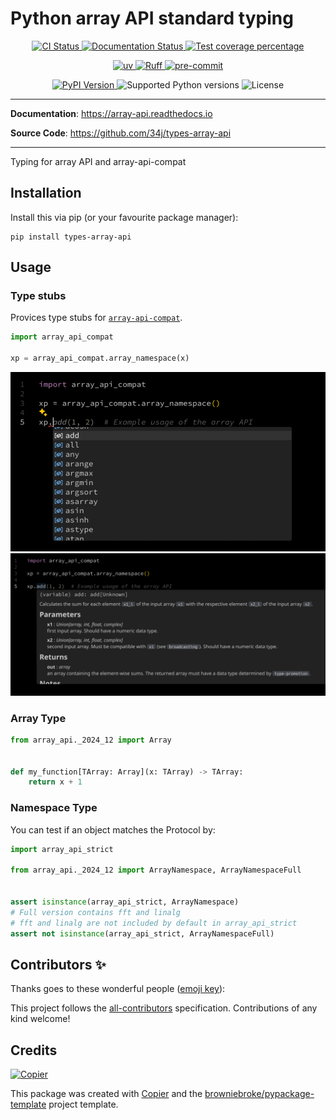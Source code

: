 # Python array API standard typing

<p align="center">
  <a href="https://github.com/34j/types-array-api/actions/workflows/ci.yml?query=branch%3Amain">
    <img src="https://img.shields.io/github/actions/workflow/status/34j/array-api/ci.yml?branch=main&label=CI&logo=github&style=flat-square" alt="CI Status" >
  </a>
  <a href="https://array-api.readthedocs.io">
    <img src="https://img.shields.io/readthedocs/array-api.svg?logo=read-the-docs&logoColor=fff&style=flat-square" alt="Documentation Status">
  </a>
  <a href="https://codecov.io/gh/34j/array-api">
    <img src="https://img.shields.io/codecov/c/github/34j/array-api.svg?logo=codecov&logoColor=fff&style=flat-square" alt="Test coverage percentage">
  </a>
</p>
<p align="center">
  <a href="https://github.com/astral-sh/uv">
    <img src="https://img.shields.io/endpoint?url=https://raw.githubusercontent.com/astral-sh/uv/main/assets/badge/v0.json" alt="uv">
  </a>
  <a href="https://github.com/astral-sh/ruff">
    <img src="https://img.shields.io/endpoint?url=https://raw.githubusercontent.com/astral-sh/ruff/main/assets/badge/v2.json" alt="Ruff">
  </a>
  <a href="https://github.com/pre-commit/pre-commit">
    <img src="https://img.shields.io/badge/pre--commit-enabled-brightgreen?logo=pre-commit&logoColor=white&style=flat-square" alt="pre-commit">
  </a>
</p>
<p align="center">
  <a href="https://pypi.org/project/array-api/">
    <img src="https://img.shields.io/pypi/v/array-api.svg?logo=python&logoColor=fff&style=flat-square" alt="PyPI Version">
  </a>
  <img src="https://img.shields.io/pypi/pyversions/array-api.svg?style=flat-square&logo=python&amp;logoColor=fff" alt="Supported Python versions">
  <img src="https://img.shields.io/pypi/l/array-api.svg?style=flat-square" alt="License">
</p>

---

**Documentation**: <a href="https://array-api.readthedocs.io" target="_blank">https://array-api.readthedocs.io </a>

**Source Code**: <a href="https://github.com/34j/types-array-api" target="_blank">https://github.com/34j/types-array-api </a>

---

Typing for array API and array-api-compat

## Installation

Install this via pip (or your favourite package manager):

```shell
pip install types-array-api
```

## Usage

### Type stubs

Provices type stubs for [`array-api-compat`](https://data-apis.org/array-api-compat/).

```python
import array_api_compat

xp = array_api_compat.array_namespace(x)
```

![Screenshot 1](https://raw.githubusercontent.com/34j/array-api/main/docs/_static/screenshot1.png)
![Screenshot 2](https://raw.githubusercontent.com/34j/array-api/main/docs/_static/screenshot2.png)

### Array Type

```python
from array_api._2024_12 import Array


def my_function[TArray: Array](x: TArray) -> TArray:
    return x + 1
```

### Namespace Type

You can test if an object matches the Protocol by:

```python
import array_api_strict

from array_api._2024_12 import ArrayNamespace, ArrayNamespaceFull


assert isinstance(array_api_strict, ArrayNamespace)
# Full version contains fft and linalg
# fft and linalg are not included by default in array_api_strict
assert not isinstance(array_api_strict, ArrayNamespaceFull)
```

## Contributors ✨

Thanks goes to these wonderful people ([emoji key](https://allcontributors.org/docs/en/emoji-key)):

<!-- prettier-ignore-start -->
<!-- ALL-CONTRIBUTORS-LIST:START - Do not remove or modify this section -->
<!-- markdownlint-disable -->
<!-- markdownlint-enable -->
<!-- ALL-CONTRIBUTORS-LIST:END -->
<!-- prettier-ignore-end -->

This project follows the [all-contributors](https://github.com/all-contributors/all-contributors) specification. Contributions of any kind welcome!

## Credits

[![Copier](https://img.shields.io/endpoint?url=https://raw.githubusercontent.com/copier-org/copier/master/img/badge/badge-grayscale-inverted-border-orange.json)](https://github.com/copier-org/copier)

This package was created with
[Copier](https://copier.readthedocs.io/) and the
[browniebroke/pypackage-template](https://github.com/browniebroke/pypackage-template)
project template.
